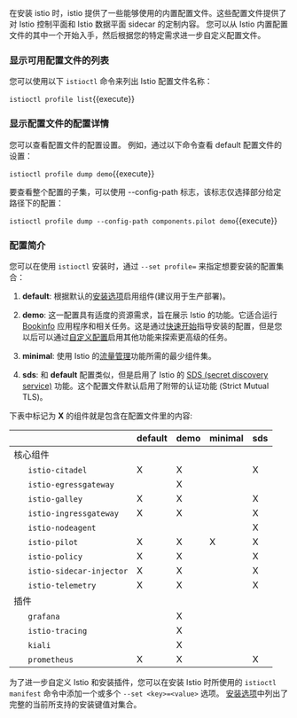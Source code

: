 
在安装 istio 时，istio 提供了一些能够使用的内置配置文件。这些配置文件提供了对 Istio 控制平面和 Istio 数据平面 sidecar 的定制内容。 您可以从 Istio 内置配置文件的其中一个开始入手，然后根据您的特定需求进一步自定义配置文件。

### 显示可用配置文件的列表

您可以使用以下 `istioctl` 命令来列出 Istio 配置文件名称：

`istioctl profile list`{{execute}}

### 显示配置文件的配置详情

您可以查看配置文件的配置设置。 例如，通过以下命令查看 default 配置文件的设置：

`istioctl profile dump demo`{{execute}}

要查看整个配置的子集，可以使用 --config-path 标志，该标志仅选择部分给定路径下的配置：

`istioctl profile dump --config-path components.pilot demo`{{execute}}

### 配置简介

您可以在使用 `istioctl` 安装时，通过 `--set profile=` 来指定想要安装的配置集合：

1. **default**: 根据默认的[安装选项](/https://istio.io/zh/docs/reference/config/installation-options/)启用组件(建议用于生产部署)。

1. **demo**: 这一配置具有适度的资源需求，旨在展示 Istio 的功能。它适合运行 [Bookinfo](https://istio.io/zh/docs/examples/bookinfo/) 应用程序和相关任务。这是通过[快速开始](https://istio.io/zh/docs/setup/getting-started/)指导安装的配置，但是您以后可以通过[自定义配置](https://istio.io/zh/docs/setup/install/istioctl/#customizing-the-configuration)启用其他功能来探索更高级的任务。

1. **minimal**: 使用 Istio 的[流量管理](https://istio.io/zh/docs/tasks/traffic-management/)功能所需的最少组件集。

1. **sds**: 和 **default** 配置类似，但是启用了 Istio 的 [SDS (secret discovery service)](https://istio.io/zh/docs/tasks/security/citadel-config/auth-sds/) 功能。这个配置文件默认启用了附带的认证功能 (Strict Mutual TLS)。

下表中标记为 **X** 的组件就是包含在配置文件里的内容:

|     | default | demo | minimal | sds |
| --- | --- | --- | --- | --- |
| 核心组件 | | | | | |
| &nbsp;&nbsp;&nbsp;&nbsp;&nbsp;&nbsp;`istio-citadel` | X | X | | X |
| &nbsp;&nbsp;&nbsp;&nbsp;&nbsp;&nbsp;`istio-egressgateway` | | X | | |
| &nbsp;&nbsp;&nbsp;&nbsp;&nbsp;&nbsp;`istio-galley` | X | X | | X |
| &nbsp;&nbsp;&nbsp;&nbsp;&nbsp;&nbsp;`istio-ingressgateway` | X | X | | X |
| &nbsp;&nbsp;&nbsp;&nbsp;&nbsp;&nbsp;`istio-nodeagent` | | | | X |
| &nbsp;&nbsp;&nbsp;&nbsp;&nbsp;&nbsp;`istio-pilot` | X | X | X | X |
| &nbsp;&nbsp;&nbsp;&nbsp;&nbsp;&nbsp;`istio-policy` | X | X | | X |
| &nbsp;&nbsp;&nbsp;&nbsp;&nbsp;&nbsp;`istio-sidecar-injector` | X | X | | X |
| &nbsp;&nbsp;&nbsp;&nbsp;&nbsp;&nbsp;`istio-telemetry` | X | X | | X |
| 插件 | | | | | |
| &nbsp;&nbsp;&nbsp;&nbsp;&nbsp;&nbsp;`grafana` | | X | | |
| &nbsp;&nbsp;&nbsp;&nbsp;&nbsp;&nbsp;`istio-tracing` | | X | | |
| &nbsp;&nbsp;&nbsp;&nbsp;&nbsp;&nbsp;`kiali` | | X | | |
| &nbsp;&nbsp;&nbsp;&nbsp;&nbsp;&nbsp;`prometheus` | X | X | | X |

为了进一步自定义 Istio 和安装插件，您可以在安装 Istio 时所使用的 `istioctl manifest` 命令中添加一个或多个 `--set <key>=<value>` 选项。 [安装选项](https://istio.io/zh/docs/reference/config/installation-options/)中列出了完整的当前所支持的安装键值对集合。
